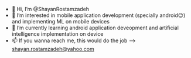 - 👋 Hi, I’m @ShayanRostamzadeh
- 👀 I’m interested in mobile application development (specially android😉) and implementing ML on mobile devices
- 🌱 I’m currently learning android application deveopment and artificial intelligence implementation on device
- 📫 If you wanna reach me, this would do the job --> shayan.rostamzadeh@yahoo.com


<!--- I'm [Your Name], a passionate [Your Role] with a focus on [Your Key Skills or Technologies]. I love solving complex problems and contributing to open-source projects that make a difference.

🔍 Currently working on [Your Current Project or Area of Focus].
📚 Learning [A new technology or skill you're currently working on].
🛠️ Skilled in: [List of your top skills, e.g., Python, JavaScript, Cybersecurity, etc.].
🎯 Looking to collaborate on [Types of projects or fields you're interested in].
💡 Open to discussing ideas and sharing knowledge about [Related interests].
🏅 Certifications: [List any certifications you have, like CEH, AWS Certified, etc.].
Feel free to connect with me on [LinkedIn, Twitter, or other social platforms]. Let’s create something awesome together!

--->

<!---
ShayanRostamzade/ShayanRostamzade is a ✨ special ✨ repository because its `README.md` (this file) appears on your GitHub profile.
You can click the Preview link to take a look at your changes.
--->
